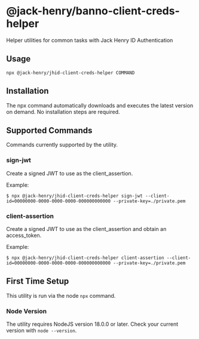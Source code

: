 # @jack-henry/banno-client-creds-helper

Helper utilities for common tasks with Jack Henry ID Authentication

## Usage

`
npx @jack-henry/jhid-client-creds-helper COMMAND
`

## Installation

The npx command automatically downloads and executes the latest version on demand.
No installation steps are required.

## Supported Commands

Commands currently supported by the utility.

### sign-jwt

Create a signed JWT to use as the client_assertion.

Example:
```text
$ npx @jack-henry/jhid-client-creds-helper sign-jwt --client-id=00000000-0000-0000-0000-000000000000 --private-key=./private.pem 
```

### client-assertion

Create a signed JWT to use as the client_assertion and obtain an access_token.

Example:
```text
$ npx @jack-henry/jhid-client-creds-helper client-assertion --client-id=00000000-0000-0000-0000-000000000000 --private-key=./private.pem 
```

## First Time Setup

This utility is run via the node `npx` command.

### Node Version

The utility requires NodeJS version 18.0.0 or later. Check your current version with `node --version`.
